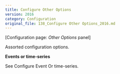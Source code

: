 ```yaml
---
title: Configure Other Options
version: 2016
category: Configuration
original_file: 138_Configure Other Options_2016.md
---
```


[Configuration page: *Other Options* panel]

Assorted configuration options.

**Events or time-series**

See Configure Event Or
time-series.